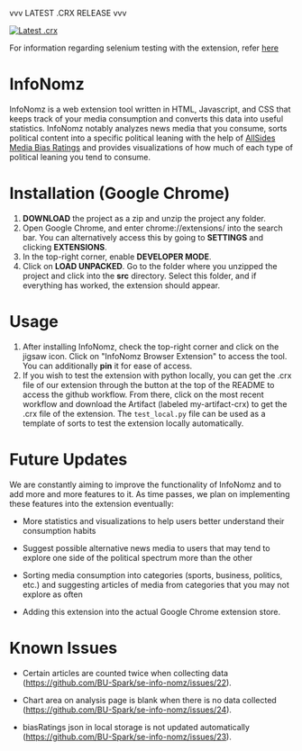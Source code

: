 vvv LATEST .CRX RELEASE vvv

[![Latest .crx](https://github.com/BU-Spark/se-info-nomz/actions/workflows/pack_crx.yml/badge.svg)](https://github.com/BU-Spark/se-info-nomz/actions/workflows/pack_crx.yml)

For information regarding selenium testing with the extension, refer [here](https://github.com/BU-Spark/se-info-nomz/blob/dev/SeleniumREADME.md)

# InfoNomz
InfoNomz is a web extension tool written in HTML, Javascript, and CSS that keeps track of your media consumption and converts this data into useful statistics. InfoNomz notably analyzes news media that you consume, sorts political content into a specific political leaning with the help of [AllSides Media Bias Ratings](https://www.allsides.com/media-bias) and provides visualizations of how much of each type of political leaning you tend to consume.

# Installation (Google Chrome)
1. **DOWNLOAD** the project as a zip and unzip the project any folder.
2. Open Google Chrome, and enter chrome://extensions/ into the search bar. You can alternatively access this by going to **SETTINGS** and clicking **EXTENSIONS**.
3. In the top-right corner, enable **DEVELOPER MODE**.
4. Click on **LOAD UNPACKED**. Go to the folder where you unzipped the project and click into the **src** directory. Select this folder, and if everything has worked, the extension should appear. 

# Usage
1. After installing InfoNomz, check the top-right corner and click on the jigsaw icon. Click on "InfoNomz Browser Extension" to access the tool. You can additionally **pin** it for ease of access.
2. If you wish to test the extension with python locally, you can get the .crx file of our extension through the button at the top of the README to access the github workflow. From there, click on the most recent workflow and download the Artifact (labeled my-artifact-crx) to get the .crx file of the extension. The `test_local.py` file can be used as a template of sorts to test the extension locally automatically.

# Future Updates
We are constantly aiming to improve the functionality of InfoNomz and to add more and more features to it. As time passes, we plan on implementing these features into the extension eventually: 

- More statistics and visualizations to help users better understand their consumption habits

- Suggest possible alternative news media to users that may tend to explore one side of the political spectrum more than the other

- Sorting media consumption into categories (sports, business, politics, etc.) and suggesting articles of media from categories that you may not explore as often

- Adding this extension into the actual Google Chrome extension store.

# Known Issues
 
- Certain articles are counted twice when collecting data (https://github.com/BU-Spark/se-info-nomz/issues/22).

- Chart area on analysis page is blank when there is no data collected (https://github.com/BU-Spark/se-info-nomz/issues/24).

- biasRatings json in local storage is not updated automatically (https://github.com/BU-Spark/se-info-nomz/issues/23).

